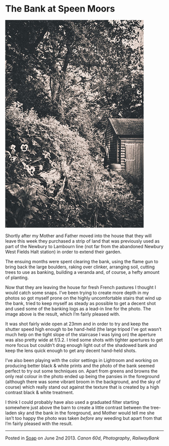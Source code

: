# The Bank at Speen Moors

![The Bank](img/bank.jpg "The Old Railway Bank at Speen Moors")

Shortly after my Mother and Father moved into the house that they will leave this week they purchased a strip of land  that was previously used as part of the Newbury to Lambourn line (not far from the abandoned Newbury West Fields Halt station) in order to extend their garden.

The ensuing months were spent clearing the bank, using the flame gun to bring back the large boulders, raking over clinker, arranging soil, cutting trees to use as banking, building a veranda and, of course, a hefty amount of planting.

Now that they are leaving the house for fresh French pastures I thought I would catch some snaps.  I’ve been trying to create more depth in my photos so got myself prone on the highly uncomfortable stairs that wind up the bank, tried to keep myself as steady as possible to get a decent shot and used some of the banking logs as a lead-in line for the photo.  The image above is the result, which I’m fairly pleased with.

It was shot fairly wide open at 23mm and in order to try and keep the shutter speed high enough to be hand-held (the large tripod I’ve got wasn’t much help on the tight slope of the staircase I was lying on) the aperture was also pretty wide at f/3.2.  I tried some shots with tighter apertures to get more focus but couldn’t drag enough light out of the shadowed bank and keep the lens quick enough to get any decent hand-held shots.

I’ve also been playing with the color settings in Lightroom and working on producing better black & white prints and the photo of the bank seemed perfect to try out some techniques on.  Apart from greens and browns the only real colour in the photo ended up being the pansies in the foreground (although there was some vibrant broom in the background, and the sky of course) which really stand out against the texture that is created by a high contrast black & white treatment.

I think I could probably have also used a graduated filter starting somewhere just above the barn to create a little contrast between the tree-laden sky and the bank in the foreground, and Mother would tell me she isn’t too happy the photo was taken _before_ any weeding but apart from that I’m fairly pleased with the result.

---

Posted in [Soap](../ "Soap") on June 2nd 2013.  _Canon 60d_, _Photography_, _RailwayBank_